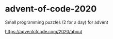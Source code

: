 # advent-of-code-2020
Small programming puzzles (2 for a day) for advent

https://adventofcode.com/2020/about
